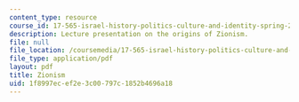 ```yaml
---
content_type: resource
course_id: 17-565-israel-history-politics-culture-and-identity-spring-2011
description: Lecture presentation on the origins of Zionism.
file: null
file_location: /coursemedia/17-565-israel-history-politics-culture-and-identity-spring-2011/1f8997ecef2e3c00797c1852b4696a18_MIT17_565S11_ses2_slides.pdf
file_type: application/pdf
layout: pdf
title: Zionism
uid: 1f8997ec-ef2e-3c00-797c-1852b4696a18
---
```

